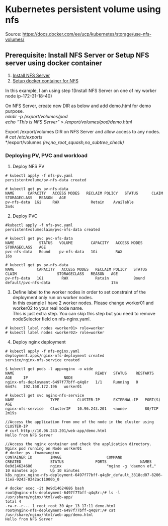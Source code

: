 # Kubernetes persistent volume using nfs
Source: https://docs.docker.com/ee/ucp/kubernetes/storage/use-nfs-volumes/

## Prerequisite: Install NFS Server or Setup NFS server using docker container
 1. [Install NFS Server](https://www.howtoforge.com/nfs-server-and-client-on-centos-7)
 2. [Setup docker container for NFS](https://hub.docker.com/r/itsthenetwork/nfs-server-alpine)

In this example, I am using step 1(Install NFS Server on one of my worker node ip-172-31-18-40)

On NFS Server, create new DIR as below and add demo.html for demo purpose.\
*mkdir -p /export/volumes/pod*\
*echo “This is NFS Server” > /export/volumes/pod/demo.html*

Export /export/volumes DIR on NFS Server and allow access to any nodes.
*# cat /etc/exports*\
*/export/volumes *(rw,no_root_squash,no_subtree_check)* 

### Deploying PV, PVC and workload 

1. Deploy NFS PV
```
# kubectl apply -f nfs-pv.yaml
persistentvolume/pv-nfs-data created
   
# kubectl get pv pv-nfs-data
NAME      CAPACITY   ACCESS MODES   RECLAIM POLICY   STATUS      CLAIM   STORAGECLASS   REASON   AGE
pv-nfs-data  1Gi     RWX        	  Retain    Available                                    2m4s  
```

2. Deploy PVC
```
#kubectl apply -f nfs-pvc.yaml
persistentvolumeclaim/pvc-nfs-data created

# kubectl get pvc pvc-nfs-data
NAME           STATUS   VOLUME        CAPACITY   ACCESS MODES   STORAGECLASS   AGE
pvc-nfs-data   Bound    pv-nfs-data   1Gi        RWX                           16s

# kubectl get pv pv-nfs-data
NAME          CAPACITY   ACCESS MODES   RECLAIM POLICY   STATUS   CLAIM                  STORAGECLASS   REASON   AGE
pv-nfs-data   1Gi        RWX            Retain           Bound    default/pvc-nfs-data                           17m
```

3. Define label to the worker nodes in order to set constraint of the deployment only run on worker nodes.\
In this example I have 2 worker nodes. Please change worker01 and worker02 to your real node name. \
This is just extra step. You can skip this step but you need to remove nodeSelector field on nfs-nginx.yaml.
 
```
# kubectl label nodes <worker01> role=worker
# kubectl label nodes <worker02> role=worker
```

4. Deploy nginx deployment
```
# kubectl apply -f nfs-nginx.yaml
deployment.apps/nginx-nfs-deployment created
service/nginx-nfs-service created

$ kubectl get pods -l app=nginx -o wide
NAME                                    READY   STATUS    RESTARTS   AGE     IP                NODE                        
nginx-nfs-deployment-6497f77bff-q4q8r   1/1     Running   0          6m47s   192.168.172.196   worker01

# kubectl get svc nginx-nfs-service
NAME                TYPE        CLUSTER-IP      EXTERNAL-IP   PORT(S)   AGE
nginx-nfs-service   ClusterIP   10.96.243.201   <none>        80/TCP    2m19s

//Access the application from one of the node in the cluster using CLUSTER-IP
# curl http://10.96.243.201/web-app/demo.html
Hello from NFS Server

//Access the nginx container and check the application directory. Nginx pod running on Node worker01
# docker ps -fname=nginx
CONTAINER ID        IMAGE                    COMMAND                  CREATED             STATUS              PORTS               NAMES
0e9d14624686        nginx                    "nginx -g 'daemon of…"   10 minutes ago      Up 10 minutes                           k8s_nginx_nginx-nfs-deployment-6497f77bff-q4q8r_default_3318cd07-8206-11ea-9243-0242ac11000b_0

# docker exec -it 0e9d14624686 bash
root@nginx-nfs-deployment-6497f77bff-q4q8r:/# ls -l /usr/share/nginx/html/web-app/
total 4
-rw-r--r--. 1 root root 30 Apr 13 17:11 demo.html
root@nginx-nfs-deployment-6497f77bff-q4q8r:/# cat /usr/share/nginx/html/web-app/demo.html
Hello from NFS Server
```
